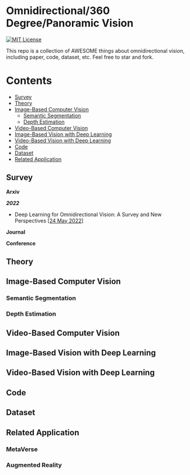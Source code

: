 # Omnidirectional/360 Degree/Panoramic Vision

[![MIT License](https://img.shields.io/badge/license-MIT-green.svg)](https://opensource.org/licenses/MIT) 

This repo is a collection of AWESOME things about omnidirectional vision, including paper, code, dataset, etc. Feel free to star and fork.

# Contents

- [Survey](#Survey)
- [Theory](#Theory)
- [Image-Based Computer Vision](#Image-Based-Computer-Vision)
  - [Semantic Segmentation](#Semantic-Segmentation)
  - [Depth Estimation](#Depth-Estimation)
- [Video-Based Computer Vision](#Video-Based-Computer-Vision)
- [Image-Based Vision with Deep Learning](#Image-Based-Vision-with-Deep-Learning)
- [Video-Based Vision with Deep Learning](#Video-Based-Vision-with-Deep-Learning)
- [Code](#Code)
- [Dataset](#Dataset)
- [Related Application](#Related-Application)


## Survey
**Arxiv**

***2022***
- Deep Learning for Omnidirectional Vision: A Survey and New Perspectives [[24 May 2022]](https://arxiv.org/abs/2205.10468)

**Journal**

**Conference**
## Theory
## Image-Based Computer Vision
### Semantic Segmentation
### Depth Estimation
## Video-Based Computer Vision
## Image-Based Vision with Deep Learning
## Video-Based Vision with Deep Learning
## Code
## Dataset
## Related Application
### MetaVerse
### Augmented Reality
